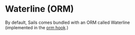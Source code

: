 # Waterline (ORM)

By default, Sails comes bundled with an ORM called Waterline (implemented in the [orm hook](https://github.com/balderdashy/sails/tree/master/lib/hooks/orm).)



<docmeta name="displayName" value="Waterline (ORM)">

